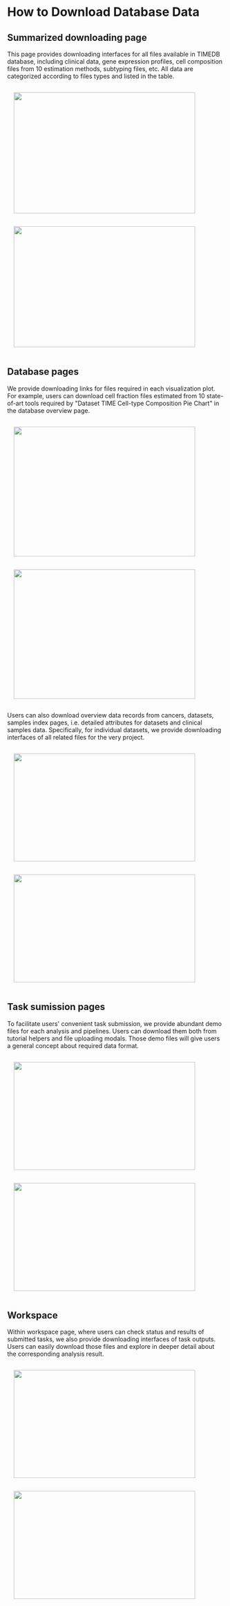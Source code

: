 # How to Download Database Data

## Summarized downloading page

This page provides downloading interfaces for all files available in TIMEDB database, including clinical data, gene expression profiles, cell composition files from 10 estimation methods, subtyping files, etc. All data are categorized according to files types and listed in the table.

<img src="../data/image/tutorial/download2.png" style="width:420px; height: 280px; margin: 15px;">
<img src="../data/image/tutorial/download.png" style="width:420px; height: 280px; margin: 15px;">

## Database pages

We provide downloading links for files required in each visualization plot. For example, users can download cell fraction files estimated from 10 state-of-art tools required by "Dataset TIME Cell-type Composition Pie Chart" in the database overview page.

<img src="../data/image/tutorial/database-viz-download.png" style="width:420px; height: 300px; margin: 15px;">
<img src="../data/image/tutorial/database-viz-download_1.png" style="width:420px; height: 300px; margin: 15px;">

Users can also download overview data records from cancers, datasets, samples index pages, i.e. detailed attributes for datasets and clinical samples data. Specifically, for individual datasets, we provide downloading interfaces of all related files for the very project.

<img src="../data/image/tutorial/dataset-download_1.png" style="width:420px; height: 250px; margin: 15px;">
<img src="../data/image/tutorial/dataset-download_2.png" style="width:420px; height: 250px; margin: 15px;">

## Task sumission pages

To facilitate users' convenient task submission, we provide abundant demo files for each analysis and pipelines. Users can download them both from tutorial helpers and file uploading modals. Those demo files will give users a general concept about required data format.

<img src="../data/image/tutorial/analysis-download.png" style="width:420px; height: 250px; margin: 15px;">
<img src="../data/image/tutorial/analysis-download_1.png" style="width:420px; height: 250px; margin: 15px;">

## Workspace

Within workspace page, where users can check status and results of submitted tasks, we also provide downloading interfaces of task outputs. Users can easily download those files and explore in deeper detail about the corresponding analysis result.

<img src="../data/image/tutorial/workspace-download_1.png" style="width:420px; height: 250px; margin: 15px;">
<img src="../data/image/tutorial/workspace-download_2.png" style="width:420px; height: 250px; margin: 15px;">